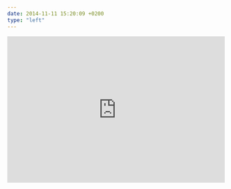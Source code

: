 ```yaml
---
date: 2014-11-11 15:20:09 +0200
type: "left"
---
```

<iframe src="https://www.facebook.com/plugins/post.php?href=https%3A%2F%2Fwww.facebook.com%2Fphoto.php%3Ffbid%3D747769891926926%26set%3Da.618345881535995.1073741827.100000817666251%26type%3D3&width=500" width="500" height="337" style="border:none;overflow:hidden" scrolling="no" frameborder="0" allowTransparency="true"></iframe>
